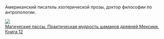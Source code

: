 ﻿Американский писатель эзотерической прозы, доктор философии по антропологии.

![](/books/religion_self/Карлос%20Кастанеда/Магические%20пассы.%20Практическая%20мудрость%20шаманов%20древней%20Мексики.%20Книга%2012.jpg)  
[Магические пассы. Практическая мудрость шаманов древней Мексики. Книга 12](/books/religion_self/Карлос%20Кастанеда/Магические%20пассы.%20Практическая%20мудрость%20шаманов%20древней%20Мексики.%20Книга%2012)
